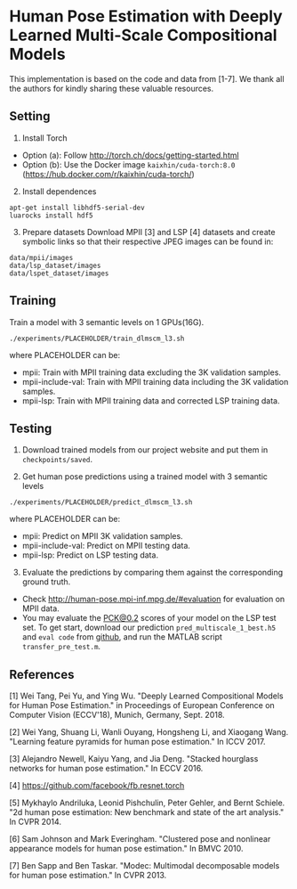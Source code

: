 # Human Pose Estimation with Deeply Learned Multi-Scale Compositional Models

This implementation is based on the code and data from [1-7]. We thank all the authors for kindly sharing these valuable resources.

## Setting
1. Install Torch
- Option (a): Follow http://torch.ch/docs/getting-started.html
- Option (b): Use the Docker image `kaixhin/cuda-torch:8.0` (https://hub.docker.com/r/kaixhin/cuda-torch/)

2. Install dependences
  ```
  apt-get install libhdf5-serial-dev
  luarocks install hdf5
  ```

3. Prepare datasets
Download MPII [3] and LSP [4] datasets and create symbolic links so that their respective JPEG images can be found in:
  ```
  data/mpii/images
  data/lsp_dataset/images
  data/lspet_dataset/images
  ```
  
## Training
Train a model with 3 semantic levels on 1 GPUs(16G).
  ```
  ./experiments/PLACEHOLDER/train_dlmscm_l3.sh
  ```
where PLACEHOLDER can be:
- mpii: Train with MPII training data excluding the 3K validation samples.
- mpii-include-val: Train with MPII training data including the 3K validation samples.
- mpii-lsp: Train with MPII training data and corrected LSP training data.

## Testing
1. Download trained models from our project website and put them in `checkpoints/saved`.

2. Get human pose predictions using a trained model with 3 semantic levels
  ```
  ./experiments/PLACEHOLDER/predict_dlmscm_l3.sh
  ```
where PLACEHOLDER can be:
- mpii: Predict on MPII 3K validation samples.
- mpii-include-val: Predict on MPII testing data.
- mpii-lsp: Predict on LSP testing data.

3. Evaluate the predictions by comparing them against the corresponding ground truth.
- Check http://human-pose.mpi-inf.mpg.de/#evaluation for evaluation on MPII data.
- You may evaluate the PCK@0.2 scores of your model on the LSP test set. To get start, download our prediction `pred_multiscale_1_best.h5` and `eval code` from [github](https://github.com/idotc/evalLSP-test), and run the MATLAB script `transfer_pre_test.m`.


## References
[1] Wei Tang, Pei Yu, and Ying Wu. "Deeply Learned Compositional Models for Human Pose Estimation." in Proceedings of European Conference on Computer Vision (ECCV'18), Munich, Germany, Sept. 2018.

[2] Wei Yang, Shuang Li, Wanli Ouyang, Hongsheng Li, and Xiaogang Wang. "Learning feature pyramids for human pose estimation." In ICCV 2017.

[3] Alejandro Newell, Kaiyu Yang, and Jia Deng. "Stacked hourglass networks for human pose estimation." In ECCV 2016.

[4] https://github.com/facebook/fb.resnet.torch

[5] Mykhaylo Andriluka, Leonid Pishchulin, Peter Gehler, and Bernt Schiele. "2d human pose estimation: New benchmark and state of the art analysis." In CVPR 2014.

[6] Sam Johnson and Mark Everingham. "Clustered pose and nonlinear appearance models for human pose estimation." In BMVC 2010.

[7] Ben Sapp and Ben Taskar. "Modec: Multimodal decomposable models for human pose estimation." In CVPR 2013.
